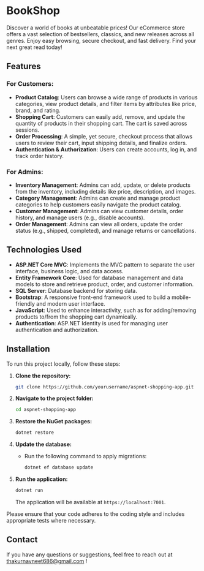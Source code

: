 # BookShop
Discover a world of books at unbeatable prices! Our eCommerce store offers a vast selection of bestsellers, classics, and new releases across all genres. Enjoy easy browsing, secure checkout, and fast delivery. Find your next great read today!

## Features

### For Customers:

-   **Product Catalog**: Users can browse a wide range of products in various categories, view product details, and filter items by attributes like price, brand, and rating.
-   **Shopping Cart**: Customers can easily add, remove, and update the quantity of products in their shopping cart. The cart is saved across sessions.
-   **Order Processing**: A simple, yet secure, checkout process that allows users to review their cart, input shipping details, and finalize orders.
-   **Authentication & Authorization**: Users can create accounts, log in, and track order history.

### For Admins:

-   **Inventory Management**: Admins can add, update, or delete products from the inventory, including details like price, description, and images.
-   **Category Management**: Admins can create and manage product categories to help customers easily navigate the product catalog.
-   **Customer Management**: Admins can view customer details, order history, and manage users (e.g., disable accounts).
-   **Order Management**: Admins can view all orders, update the order status (e.g., shipped, completed), and manage returns or cancellations.

## Technologies Used

-   **ASP.NET Core MVC**: Implements the MVC pattern to separate the user interface, business logic, and data access.
-   **Entity Framework Core**: Used for database management and data models to store and retrieve product, order, and customer information.
-   **SQL Server**: Database backend for storing data.
-   **Bootstrap**: A responsive front-end framework used to build a mobile-friendly and modern user interface.
-   **JavaScript**: Used to enhance interactivity, such as for adding/removing products to/from the shopping cart dynamically.
-   **Authentication**: ASP.NET Identity is used for managing user authentication and authorization.

## Installation

To run this project locally, follow these steps:

1.  **Clone the repository:**
    
    ```bash
    git clone https://github.com/yourusername/aspnet-shopping-app.git
    
    ```
    
2.  **Navigate to the project folder:**
    
    ```bash
    cd aspnet-shopping-app
    
    ```
    
3.  **Restore the NuGet packages:**
    
    ```bash
    dotnet restore
    
    ```
    
4.  **Update the database:**
    
    -   Run the following command to apply migrations:
        
        ```bash
        dotnet ef database update
        ```
        
5.  **Run the application:**
    
    ```bash
    dotnet run
    
    ```
    
    The application will be available at `https://localhost:7001`.
    


Please ensure that your code adheres to the coding style and includes appropriate tests where necessary.

## Contact

If you have any questions or suggestions, feel free to reach out at [thakurnavneet686@gmail.com](mailto:thakurnavneet686@gmail.com) !

